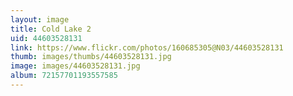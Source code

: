 ```yaml
---
layout: image
title: Cold Lake 2
uid: 44603528131
link: https://www.flickr.com/photos/160685305@N03/44603528131
thumb: images/thumbs/44603528131.jpg
image: images/44603528131.jpg
album: 72157701193557585
---
```


